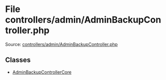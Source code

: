 File controllers/admin/AdminBackupController.php
=========

Source: [controllers/admin/AdminBackupController.php](https://github.com/PrestaShop/PrestaShop/blob/1.6.0.8/controllers/admin/AdminBackupController.php)


Classes
-------

* [AdminBackupControllerCore](class.AdminBackupControllerCore.md)

